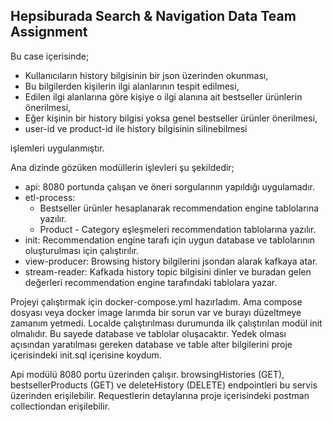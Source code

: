 ## Hepsiburada Search & Navigation Data Team Assignment

Bu case içerisinde;

* Kullanıcıların history bilgisinin bir json üzerinden okunması,
* Bu bilgilerden kişilerin ilgi alanlarının tespit edilmesi,
* Edilen ilgi alanlarına göre kişiye o ilgi alanına ait bestseller ürünlerin önerilmesi,
* Eğer kişinin bir history bilgisi yoksa genel bestseller ürünler önerilmesi,
* user-id ve product-id ile history bilgisinin silinebilmesi

işlemleri uygulanmıştır.

Ana dizinde gözüken modüllerin işlevleri şu şekildedir;

* api: 8080 portunda çalışan ve öneri sorgularının yapıldığı uygulamadır.
* etl-process: 
    * Bestseller ürünler hesaplanarak recommendation engine tablolarına yazılır.
    * Product - Category eşleşmeleri recommendation tablolarına yazılır.
* init: Recommendation engine tarafı için uygun database ve tablolarının oluşturulması için çalıştırılır.
* view-producer: Browsing history bilgilerini jsondan alarak kafkaya atar. 
* stream-reader: Kafkada history topic bilgisini dinler ve buradan gelen değerleri recommendation engine tarafındaki tablolara yazar.

Projeyi çalıştırmak için docker-compose.yml hazırladım. Ama compose dosyası veya docker image larımda bir sorun var ve burayı düzeltmeye zamanım yetmedi.
Localde çalıştırılması durumunda ilk çalıştırılan modül init olmalıdır. Bu sayede database ve tablolar oluşacaktır. 
Yedek olması açısından yaratılması gereken database ve table alter bilgilerini proje içerisindeki init.sql içerisine koydum.

Api modülü 8080 portu üzerinden çalışır. browsingHistories (GET), bestsellerProducts (GET) ve deleteHistory (DELETE) endpointleri bu servis üzerinden erişilebilir.
Requestlerin detaylarına proje içerisindeki postman collectiondan erişilebilir. 
